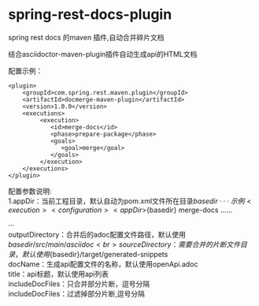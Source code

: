 # spring-rest-docs-plugin
spring rest docs 的maven 插件,自动合并碎片文档

结合asciidoctor-maven-plugin插件自动生成api的HTML文档

配置示例：
```插件配置示例
<plugin>
    <groupId>com.spring.rest.maven.plugin</groupId>
    <artifactId>docmerge-maven-plugin</artifactId>
    <version>1.0.0</version>
    <executions>
         <execution>
            <id>merge-docs</id>
            <phase>prepare-package</phase>
            <goals>
               <goal>merge</goal>
            </goals>
         </execution>
    </executions>
</plugin>
```

配置参数说明:
<br>1.appDir：当前工程目录，默认自动为pom.xml文件所在目录${basedir}
···示例
<execution>
    <configuration>     
        <appDir>${basedir}</appDir>
    </configuration>
    <id>merge-docs</id>
     ......
</execution>

···
<br>outputDirectory：合并后的adoc配置文件路径，默认使用${basedir}/src/main/asciidoc
<br>sourceDirectory：需要合并的片断文件目录，默认使用${basedir}/target/generated-snippets
<br>docName：生成api配置文件的名称，默认使用openApi.adoc
<br>title：api标题，默认使用api列表
<br>includeDocFiles：只合并部分片断，逗号分隔
<br>includeDocFiles：过滤掉部分片断,逗号分隔


